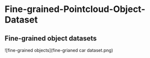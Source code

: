# Fine-grained-Pointcloud-Object-Dataset

## Fine-grained object datasets
![fine-grained objects](fine-grianed car dataset.png)
